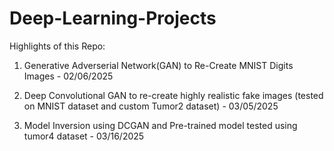 # Deep-Learning-Projects

Highlights of this Repo:


1. Generative Adverserial Network(GAN) to Re-Create MNIST Digits Images - 02/06/2025
   
2. Deep Convolutional GAN to re-create highly realistic fake images (tested on MNIST dataset and custom Tumor2 dataset) - 03/05/2025

3. Model Inversion using DCGAN and Pre-trained model tested using tumor4 dataset - 03/16/2025
